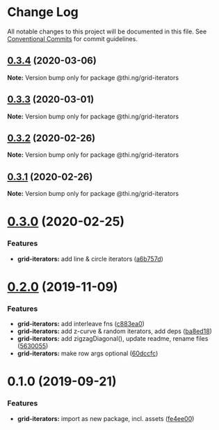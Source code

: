 # Change Log

All notable changes to this project will be documented in this file.
See [Conventional Commits](https://conventionalcommits.org) for commit guidelines.

## [0.3.4](https://github.com/thi-ng/umbrella/compare/@thi.ng/grid-iterators@0.3.3...@thi.ng/grid-iterators@0.3.4) (2020-03-06)

**Note:** Version bump only for package @thi.ng/grid-iterators





## [0.3.3](https://github.com/thi-ng/umbrella/compare/@thi.ng/grid-iterators@0.3.2...@thi.ng/grid-iterators@0.3.3) (2020-03-01)

**Note:** Version bump only for package @thi.ng/grid-iterators





## [0.3.2](https://github.com/thi-ng/umbrella/compare/@thi.ng/grid-iterators@0.3.1...@thi.ng/grid-iterators@0.3.2) (2020-02-26)

**Note:** Version bump only for package @thi.ng/grid-iterators





## [0.3.1](https://github.com/thi-ng/umbrella/compare/@thi.ng/grid-iterators@0.3.0...@thi.ng/grid-iterators@0.3.1) (2020-02-26)

**Note:** Version bump only for package @thi.ng/grid-iterators





# [0.3.0](https://github.com/thi-ng/umbrella/compare/@thi.ng/grid-iterators@0.2.3...@thi.ng/grid-iterators@0.3.0) (2020-02-25)


### Features

* **grid-iterators:** add line & circle iterators ([a6b757d](https://github.com/thi-ng/umbrella/commit/a6b757dd350e46404bfd2f82e58d8a3bc2c5b133))





# [0.2.0](https://github.com/thi-ng/umbrella/compare/@thi.ng/grid-iterators@0.1.0...@thi.ng/grid-iterators@0.2.0) (2019-11-09)

### Features

* **grid-iterators:** add interleave fns ([c883ea0](https://github.com/thi-ng/umbrella/commit/c883ea03d9a37698533d981a96f7122828731364))
* **grid-iterators:** add z-curve & random iterators, add deps ([ba8ed18](https://github.com/thi-ng/umbrella/commit/ba8ed18cd84db77ccb35ed95586c66151cf1d690))
* **grid-iterators:** add zigzagDiagonal(), update readme, rename files ([5630055](https://github.com/thi-ng/umbrella/commit/56300557f395698f82b453c79956ada72726444a))
* **grid-iterators:** make row args optional ([60dccfc](https://github.com/thi-ng/umbrella/commit/60dccfcb0ba1d731eeecd4c12433d44b5491e7a7))

# 0.1.0 (2019-09-21)

### Features

* **grid-iterators:** import as new package, incl. assets ([fe4ee00](https://github.com/thi-ng/umbrella/commit/fe4ee00))
